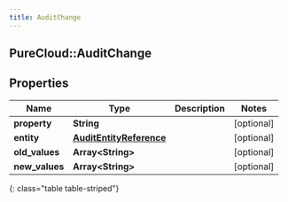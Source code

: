 ```yaml
---
title: AuditChange
---
```

## PureCloud::AuditChange

## Properties

|Name | Type | Description | Notes|
|------------ | ------------- | ------------- | -------------|
| **property** | **String** |  | [optional] |
| **entity** | [**AuditEntityReference**](AuditEntityReference.html) |  | [optional] |
| **old_values** | **Array&lt;String&gt;** |  | [optional] |
| **new_values** | **Array&lt;String&gt;** |  | [optional] |
{: class="table table-striped"}


